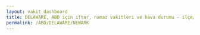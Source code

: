 ```yaml
---
layout: vakit_dashboard
title: DELAWARE, ABD için iftar, namaz vakitleri ve hava durumu - ilçe/eyalet seç
permalink: /ABD/DELAWARE/NEWARK
---
```


<script type="text/javascript">
  var GLOBAL_COUNTRY = 'ABD';
  var GLOBAL_CITY = 'DELAWARE';
  var GLOBAL_STATE = 'NEWARK';
  var lat = 72;
  var lon = 21;
</script>
